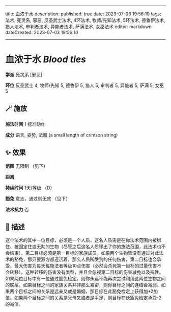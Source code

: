 
---
title: 血浓于水
description: 
published: true
date: 2023-07-03 19:56:10
tags: 法术, 死灵系, 邪恶, 反圣武士法术, 4环法术, 牧师/先知法术, 5环法术, 德鲁伊法术, 猎人法术, 审判者法术, 异能者法术, 萨满法术, 女巫法术
editor: markdown
dateCreated: 2023-07-03 19:56:10

---

# **血浓于水** *Blood ties*

**学派** 死灵系 \[邪恶\] 

**环位** 反圣武士 4, 牧师/先知 5, 德鲁伊 5, 猎人 5, 审判者 5, 异能者 5, 萨满 5, 女巫 5

## 🪄 施放

**施法时间** 1 标准动作

**成分** 语言, 姿势, 法器 (a small length of crimson string)

## ✨ 效果  

**范围** 无限制 （见下）

**距离**   

**持续时间** 1天/等级 （D） 

**豁免** 意志，通过则无效 （见下）

**法术抗力** 否

## 📖 描述

这个法术的其中一位目标，必须是一个人质，这名人质需是在你法术范围内被绑住、被固定住或无助的生物（尽管之后这名人质移出了你的施法范围，此法术也不会结束）。第二目标必须是第一目标的家族成员。如果两个生物皆没有通过对此法术的豁免，那只要双方都还活着，那么人质所受到的任何伤害，第二目标也会承受，最大伤害为每天每施法者等级10点伤害（必然会杀死第一目标的过量伤害不会转移）。这种转移的伤害没有类型，并且会忽视第二目标的伤害减免以及抗性。如果两位目标中有一位通过豁免检定，则你永远不能再次尝试利用这两位生物之间的联系。如果目标之间的家族关系并非那么紧密，则你目标之间的连结会减弱。如果两个目标之间的关系是远亲又或是婚姻，那目标在此豁免检定上获得加+2加值。如果两个目标之间的关系是父母又或者是手足，则目标在伙豁免检定承受-2的减值。
    